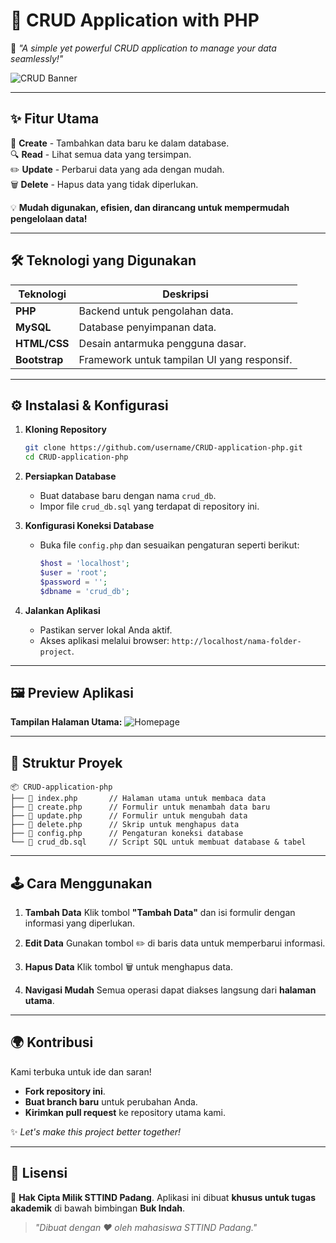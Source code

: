 
# 🌟 CRUD Application with PHP
🚀 *"A simple yet powerful CRUD application to manage your data seamlessly!"*

![CRUD Banner](https://via.placeholder.com/1200x400.png?text=CRUD+Application+with+PHP)

---

## ✨ **Fitur Utama**

🌱 **Create** - Tambahkan data baru ke dalam database.  
🔍 **Read** - Lihat semua data yang tersimpan.  
✏️ **Update** - Perbarui data yang ada dengan mudah.  
🗑️ **Delete** - Hapus data yang tidak diperlukan.  

💡 **Mudah digunakan, efisien, dan dirancang untuk mempermudah pengelolaan data!**

---

## 🛠️ **Teknologi yang Digunakan**

| Teknologi     | Deskripsi                                   |
|---------------|---------------------------------------------|
| **PHP**       | Backend untuk pengolahan data.             |
| **MySQL**     | Database penyimpanan data.                 |
| **HTML/CSS**  | Desain antarmuka pengguna dasar.           |
| **Bootstrap** | Framework untuk tampilan UI yang responsif.|

---

## ⚙️ **Instalasi & Konfigurasi**

1. **Kloning Repository**
   ```bash
   git clone https://github.com/username/CRUD-application-php.git
   cd CRUD-application-php
   ```

2. **Persiapkan Database**
   - Buat database baru dengan nama `crud_db`.
   - Impor file `crud_db.sql` yang terdapat di repository ini.

3. **Konfigurasi Koneksi Database**
   - Buka file `config.php` dan sesuaikan pengaturan seperti berikut:
     ```php
     $host = 'localhost';
     $user = 'root';
     $password = '';
     $dbname = 'crud_db';
     ```

4. **Jalankan Aplikasi**
   - Pastikan server lokal Anda aktif.
   - Akses aplikasi melalui browser:
     `http://localhost/nama-folder-project`.

---

## 🖼️ **Preview Aplikasi**

**Tampilan Halaman Utama:**
![Homepage](https://via.placeholder.com/800x400.png?text=Preview+CRUD+App)

---

## 📂 **Struktur Proyek**

```plaintext
📦 CRUD-application-php
├── 📄 index.php       // Halaman utama untuk membaca data
├── 📄 create.php      // Formulir untuk menambah data baru
├── 📄 update.php      // Formulir untuk mengubah data
├── 📄 delete.php      // Skrip untuk menghapus data
├── 📄 config.php      // Pengaturan koneksi database
└── 📄 crud_db.sql     // Script SQL untuk membuat database & tabel
```

---

## 🕹️ **Cara Menggunakan**

1. **Tambah Data**
   Klik tombol **"Tambah Data"** dan isi formulir dengan informasi yang diperlukan.

2. **Edit Data**
   Gunakan tombol ✏️ di baris data untuk memperbarui informasi.

3. **Hapus Data**
   Klik tombol 🗑️ untuk menghapus data.

4. **Navigasi Mudah**
   Semua operasi dapat diakses langsung dari **halaman utama**.

---

## 🌍 **Kontribusi**

Kami terbuka untuk ide dan saran!
- **Fork repository ini**.
- **Buat branch baru** untuk perubahan Anda.
- **Kirimkan pull request** ke repository utama kami.

✨ *Let's make this project better together!*

---

## 🏅 **Lisensi**

📜 **Hak Cipta Milik STTIND Padang**.
Aplikasi ini dibuat **khusus untuk tugas akademik** di bawah bimbingan **Buk Indah**.

> *"Dibuat dengan ❤️ oleh mahasiswa STTIND Padang."*
